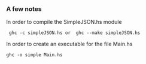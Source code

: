 ### A few notes

In order to compile the SimpleJSON.hs module

```
 ghc -c simpleJSON.hs or  ghc --make simpleJSON.hs
```

In order to create an executable for the file Main.hs

```
ghc -o simple Main.hs
```
